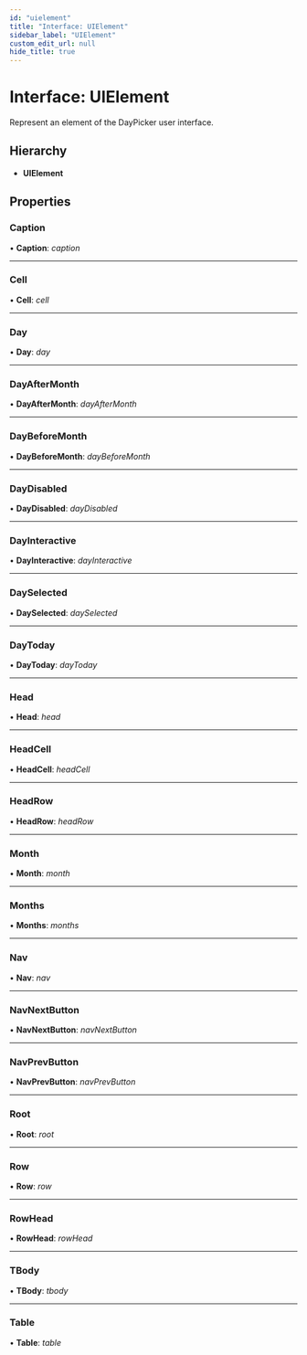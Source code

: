 ```yaml
---
id: "uielement"
title: "Interface: UIElement"
sidebar_label: "UIElement"
custom_edit_url: null
hide_title: true
---
```


# Interface: UIElement

Represent an element of the DayPicker user interface.

## Hierarchy

* **UIElement**

## Properties

### Caption

• **Caption**: *caption*

___

### Cell

• **Cell**: *cell*

___

### Day

• **Day**: *day*

___

### DayAfterMonth

• **DayAfterMonth**: *dayAfterMonth*

___

### DayBeforeMonth

• **DayBeforeMonth**: *dayBeforeMonth*

___

### DayDisabled

• **DayDisabled**: *dayDisabled*

___

### DayInteractive

• **DayInteractive**: *dayInteractive*

___

### DaySelected

• **DaySelected**: *daySelected*

___

### DayToday

• **DayToday**: *dayToday*

___

### Head

• **Head**: *head*

___

### HeadCell

• **HeadCell**: *headCell*

___

### HeadRow

• **HeadRow**: *headRow*

___

### Month

• **Month**: *month*

___

### Months

• **Months**: *months*

___

### Nav

• **Nav**: *nav*

___

### NavNextButton

• **NavNextButton**: *navNextButton*

___

### NavPrevButton

• **NavPrevButton**: *navPrevButton*

___

### Root

• **Root**: *root*

___

### Row

• **Row**: *row*

___

### RowHead

• **RowHead**: *rowHead*

___

### TBody

• **TBody**: *tbody*

___

### Table

• **Table**: *table*
